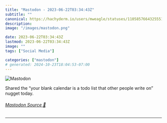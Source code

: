 ```yaml
---
title: "Mastodon - 2023-06-22T03:34:43Z"
subtitle: ""
canonical: https://hachyderm.io/users/mweagle/statuses/110585766432555136
description:
image: "/images/mastodon.png"

date: 2023-06-22T03:34:43Z
lastmod: 2023-06-22T03:34:43Z
image: ""
tags: ["Social Media"]

categories: ["mastodon"]
# generated: 2024-10-23T18:04:53-07:00
---
```

![Mastodon](/images/mastodon.png)

<p>Shared the “your blank calendar is a todo list that other people write on” nugget today.</p>


###### [Mastodon Source 🐘](https://hachyderm.io/@mweagle/110585766432555136)

___
